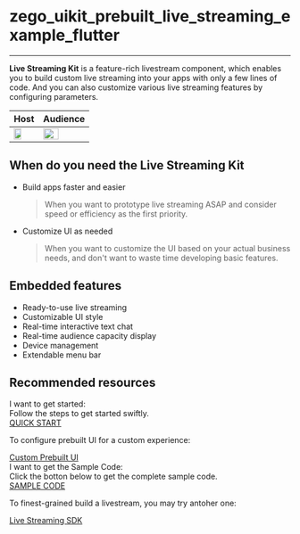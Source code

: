 # zego_uikit_prebuilt_live_streaming_example_flutter

- - -


**Live Streaming Kit** is a feature-rich livestream component, which enables you to build custom live streaming into your apps with only a few lines of code. And you can also customize various live streaming features by configuring parameters.



| Host | Audience |
| --- | --- |
|<img src="/Pics/ZegoUIKit/Flutter/live/host_3.gif" width="60%">|<img src="/Pics/ZegoUIKit/Flutter/live/audience_3.gif" width="60%">|



## When do you need the Live Streaming Kit

- Build apps faster and easier
  > When you want to prototype live streaming ASAP and consider speed or efficiency as the first priority. 

- Customize UI as needed
  > When you want to customize the UI based on your actual business needs, and don't want to waste time developing basic features.


## Embedded features

- Ready-to-use live streaming
- Customizable UI style
- Real-time interactive text chat
- Real-time audience capacity display
- Device management
- Extendable menu bar


## Recommended resources


<div class="md-resource-layout">
  <div class="md-resource-layout-item">
    <div class="item-top">
      <div class="resource-title">I want to get started: </div>
      <div class="resource-desc">Follow the steps to get started swiftly. </div>
      <a href="/article/14846" class="md-btn-primary important" target="_blank">
        <span class="text">QUICK START</span>
      </a>
    </div>
    <div class="item-bottom">
      <p class="margin-top-20">To configure prebuilt UI for a custom experience: </p>
      <a href="/article/14878" class="list-link-item">Custom Prebuilt UI</a>
    </div>
  </div>
  <div class="md-resource-layout-item">
    <div class="resource-title">I want to get the Sample Code:</div>
    <div class="resource-desc">Click the botton below to get the complete sample code.</div>
    <a href="https://github.com/ZEGOCLOUD/zego_uikit_prebuilt_live_streaming_example_flutter" class="md-btn-primary important" target="_blank">
      <span class="text">SAMPLE CODE</span>
    </a>
    <p class="margin-top-20">To finest-grained build a livestream, you may try antoher one:</p>
    <a href="/article/14313" class="md-btn-primary important" target="_blank">
      <span class="text">Live Streaming SDK</span>
    </a>
    </a>
  </div>
</div>
